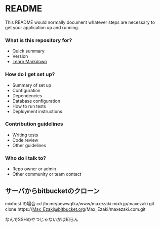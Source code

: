 # README #

This README would normally document whatever steps are necessary to get your application up and running.

### What is this repository for? ###

* Quick summary
* Version
* [Learn Markdown](https://bitbucket.org/tutorials/markdowndemo)

### How do I get set up? ###

* Summary of set up
* Configuration
* Dependencies
* Database configuration
* How to run tests
* Deployment instructions

### Contribution guidelines ###

* Writing tests
* Code review
* Other guidelines

### Who do I talk to? ###

* Repo owner or admin
* Other community or team contact

## サーバからbitbucketのクローン ##
mixhost の場合
cd /home/aewwqtka/www/maxezaki.mixh.jp/maxezaki
git clone https://Max_Ezaki@bitbucket.org/Max_Ezaki/maxezaki.com.git

なんでSSHのやつじゃないかは知らん
